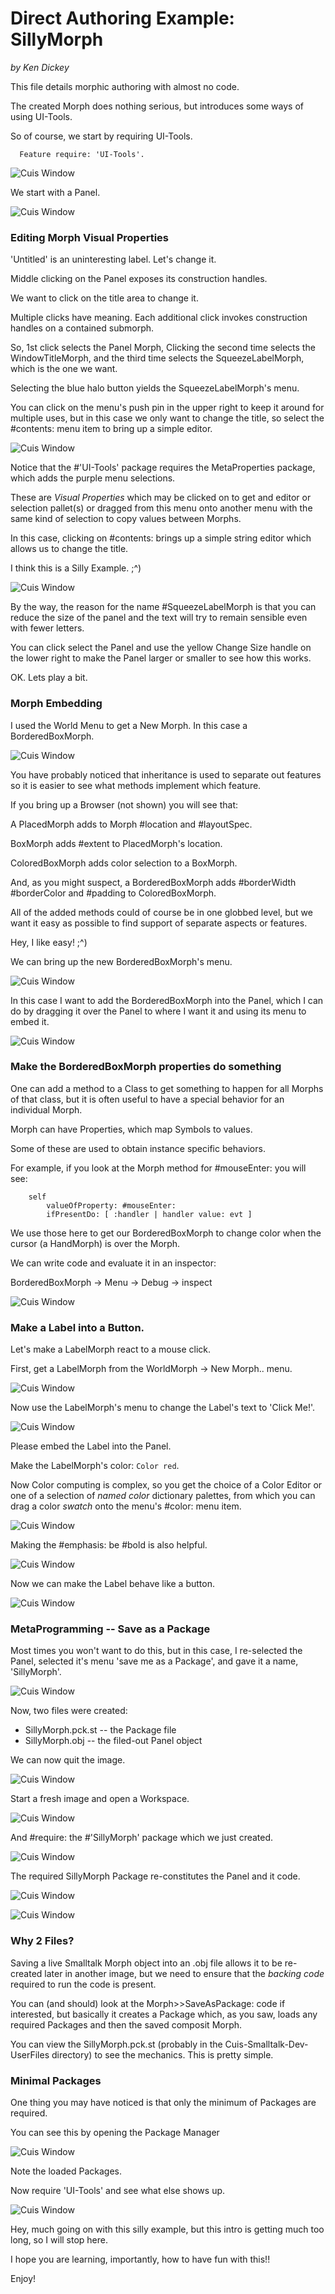 Direct Authoring Example: SillyMorph
====================================
*by Ken Dickey*

This file details morphic authoring with almost no code.

The created Morph does nothing serious, but
introduces some ways of using UI-Tools.

So of course, we start by requiring UI-Tools.

````Smalltalk
  Feature require: 'UI-Tools'.
````
![Cuis Window](SillyMorph01.png)

We start with a Panel.

![Cuis Window](SillyMorph02.png)

### Editing Morph Visual Properties

'Untitled' is an uninteresting label.  Let's change it.

Middle clicking on the Panel exposes its construction handles.

We want to click on the title area to change it.

Multiple clicks have meaning.  Each additional click invokes construction handles on a contained submorph.

So, 1st click selects the Panel Morph, Clicking the second time selects the WindowTitleMorph, and the third time selects the SqueezeLabelMorph, which is the one we want.

Selecting the blue halo button yields the SqueezeLabelMorph's menu.

You can click on the menu's push pin in the upper right to keep
it around for multiple uses, but in this case we only want to
change the title, so select the #contents: menu item to bring
up a simple editor.

![Cuis Window](SillyMorph03.png)

Notice that the #'UI-Tools' package requires the MetaProperties package, which adds the purple menu selections.

These are _Visual Properties_ which may be clicked on to get and editor
or selection pallet(s) or dragged from this menu onto another menu
with the same kind of selection to copy values between Morphs.

In this case, clicking on #contents: brings up a simple
string editor which allows us to change the title.

I think this is a Silly Example.  ;^)

![Cuis Window](SillyMorph04.png)

By the way, the reason for the name #SqueezeLabelMorph is that you
can reduce the size of the panel and the text will try to remain
sensible even with fewer letters.

You can click select the Panel and use the yellow Change Size handle
on the lower right to make the Panel larger or smaller to see how this
works.

OK. Lets play a bit.

### Morph Embedding

I used the World Menu to get a New Morph.  In this case
a BorderedBoxMorph.

![Cuis Window](SillyMorph05.png)

You have probably noticed that inheritance is used to separate
out features so it is easier to see what methods implement which
feature.

If you bring up a Browser (not shown) you will see that:

A PlacedMorph adds to Morph #location and #layoutSpec.

BoxMorph adds #extent to PlacedMorph's location.

ColoredBoxMorph adds color selection to a BoxMorph.

And, as you might suspect, a BorderedBoxMorph adds #borderWidth
 #borderColor and #padding to ColoredBoxMorph.

All of the added methods could of course be in one globbed level, but
we want it easy as possible to find support of
separate aspects or features.

Hey, I like easy! ;^)

We can bring up the new BorderedBoxMorph's menu.

![Cuis Window](SillyMorph06.png)

In this case I want to add the BorderedBoxMorph into the Panel, which
I can do by dragging it over the Panel to where I want it
and using its menu to embed it.

![Cuis Window](SillyMorph07.png)

### Make the BorderedBoxMorph properties do something

One can add a method to a Class to get something to happen
for all Morphs of that class, but it is often useful to
have a special behavior for an individual Morph.

Morph can have Properties, which map Symbols to values.

Some of these are used to obtain instance specific behaviors.

For example, if you look at the Morph method for #mouseEnter:
you will see:
````Smalltalk
	self 
		valueOfProperty: #mouseEnter: 
		ifPresentDo: [ :handler | handler value: evt ]
````
We use those here to get our BorderedBoxMorph to change color when
the cursor (a HandMorph) is over the Morph.

We can write code and evaluate it in an inspector:

BorderedBoxMorph -> Menu -> Debug -> inspect

![Cuis Window](SillyMorph08.png)

### Make a Label into a Button.

Let's make a LabelMorph react to a mouse click.

First, get a LabelMorph from the WorldMorph -> New Morph.. menu.

![Cuis Window](SillyMorph09.png)

Now use the LabelMorph's menu to change the Label's text to 'Click Me!'.

![Cuis Window](SillyMorph10.png)

Please embed the Label into the Panel.

Make the LabelMorph's color: `Color red`.

Now Color computing is complex, so you get the choice of a Color Editor
or one of a selection of _named color_ dictionary palettes, from which
you can drag a color _swatch_ onto the menu's #color: menu item.

![Cuis Window](SillyMorph10.png)

Making the #emphasis: be #bold is also helpful.

![Cuis Window](SillyMorph11.png)

Now we can make the Label behave like a button.

![Cuis Window](SillyMorph12.png)

### MetaProgramming -- Save as a Package

Most times you won't want to do this, but in this case, I
re-selected the Panel, selected it's menu 'save me as a Package',
and gave it a name, 'SillyMorph'.

![Cuis Window](SillyMorph13.png)

Now, two files were created:
- SillyMorph.pck.st   -- the Package file
- SillyMorph.obj      -- the filed-out Panel object

We can now quit the image.

![Cuis Window](SillyMorph15.png)

Start a fresh image and open a Workspace.

![Cuis Window](SillyMorph16.png)

And #require: the #'SillyMorph' package which we just created.

![Cuis Window](SillyMorph17.png)

The required SillyMorph Package re-constitutes the Panel and it code.

![Cuis Window](SillyMorph19.png)

![Cuis Window](SillyMorph20.png)

### Why 2 Files?

Saving a live Smalltalk Morph object into an .obj file
allows it to be re-created
later in another image, but we need to ensure that the _backing code_
required to run the code is present.

You can (and should) look at the Morph>>SaveAsPackage: code
if interested, but basically it creates a Package which, as you
saw, loads any required Packages and then the saved composit
Morph.

You can view the
SillyMorph.pck.st (probably in the Cuis-Smalltalk-Dev-UserFiles
directory) to see the mechanics.  This is pretty simple.

### Minimal Packages

One thing you may have noticed is that only the minimum of
Packages are required.

You can see this by opening the Package Manager

![Cuis Window](SillyMorph21.png)

Note the loaded Packages.

Now require 'UI-Tools' and see what else shows up.

![Cuis Window](SillyMorph22.png)

Hey, much going on with this silly example, but this intro is getting
much too long, so I will stop here.

I hope you are learning, importantly, how to have fun with this!!

Enjoy!
